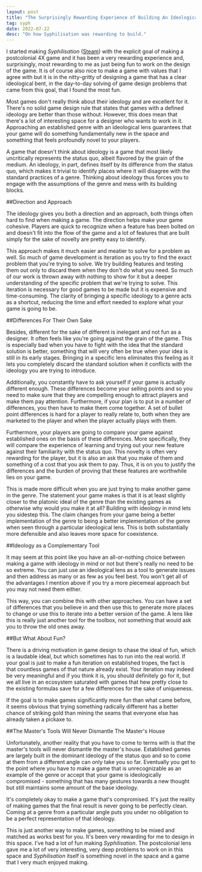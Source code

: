 ```yaml
---
layout: post
title: "The Surprisingly Rewarding Experience of Building An Ideological Game"
tag: syph
date: 2022-07-22
desc: "On how Syphilisation was rewarding to build."
---
```


I started making *Syphilisation* ([Steam](https://store.steampowered.com/app/1712530/Nikhil_Murthys_Syphilisation/)) with the explicit goal of making a postcolonial 4X game and it has been a very rewarding experience and, surprisingly, most rewarding to me as just being fun to work on the design of the game. It is of course also nice to make a game with values that I agree with but it is in the nitty-gritty of designing a game that has a clear ideological bent, in the day-to-day solving of game design problems that came from this goal, that I found the most fun.

Most games don't really think about their ideology and are excellent for it. There's no solid game design rule that states that games with a defined ideology are better than those without. However, this does mean that there's a lot of interesting space for a designer who wants to work in it. Approaching an established genre with an ideological lens guarantees that your game will do something fundamentally new in the space and something that feels profoundly novel to your players.

A game that doesn't think about ideology is a game that most likely uncritically represents the status quo, albeit flavored by the grain of the medium. An ideology, in part, defines itself by its difference from the status quo, which makes it trivial to identify places where it will disagree with the standard practices of a genre. Thinking about ideology thus forces you to engage with the assumptions of the genre and mess with its building blocks.

##Direction and Approach

The ideology gives you both a direction and an approach, both things often hard to find when making a game. The direction helps make your game cohesive. Players are quick to recognize when a feature has been bolted on and doesn't fit into the flow of the game and a lot of features that are built simply for the sake of novelty are pretty easy to identify.

This approach makes it much easier and meatier to solve for a problem as well. So much of game development is iteration as you try to find the exact problem that you're trying to solve. We try building features and testing them out only to discard them when they don't do what you need. So much of our work is thrown away with nothing to show for it but a deeper understanding of the specific problem that we're trying to solve. This iteration is necessary for good games to be made but it is expensive and time-consuming. The clarity of bringing a specific ideology to a genre acts as a shortcut, reducing the time and effort needed to explore what your game is going to be.

##Differences For Their Own Sake

Besides, different for the sake of different is inelegant and not fun as a designer. It often feels like you're going against the grain of the game. This is especially bad when you have to fight with the idea that the standard solution is better, something that will very often be true when your idea is still in its early stages. Bringing in a specific lens eliminates this feeling as it lets you completely discard the standard solution when it conflicts with the ideology you are trying to introduce.

Additionally, you constantly have to ask yourself if your game is actually different enough. These differences become your selling points and so you need to make sure that they are compelling enough to attract players and make them pay attention. Furthermore, if your plan is to put in a number of differences, you then have to make them come together. A set of bullet point differences is hard for a player to really relate to, both when they are marketed to the player and when the player actually plays with them.

Furthermore, your players are going to compare your game against established ones on the basis of these differences. More specifically, they will compare the experience of learning and trying out your new feature against their familiarity with the status quo. This novelty is often very rewarding for the player, but it is also an ask that you make of them and something of a cost that you ask them to pay. Thus, it is on you to justify the differences and the burden of proving that these features are worthwhile lies on your game.

This is made more difficult when you are just trying to make another game in the genre. The statement your game makes is that it is at least slightly closer to the platonic ideal of the genre than the existing games as otherwise why would you make it at all? Building with ideology in mind lets you sidestep this. The claim changes from your game being a better implementation of the genre to being a better implementation of the genre when seen through a particular ideological lens. This is both substantially more defensible and also leaves more space for coexistence.

##Ideology as a Complementary Tool

It may seem at this point like you have an all-or-nothing choice between making a game with ideology in mind or not but there's really no need to be so extreme. You can just use an ideological lens as a tool to generate issues and then address as many or as few as you feel best. You won't get all of the advantages I mention above if you try a more piecemeal approach but you may not need them either.

This way, you can combine this with other approaches. You can have a set of differences that you believe in and then use this to generate more places to change or use this to iterate into a better version of the game. A lens like this is really just another tool for the toolbox, not something that would ask you to throw the old ones away.

##But What About Fun?

There is a driving motivation in game design to chase the ideal of fun, which is a laudable ideal, but which sometimes has to run into the real world. If your goal is just to make a fun iteration on established tropes, the fact is that countless games of that nature already exist. Your iteration may indeed be very meaningful and if you think it is, you should definitely go for it, but we all live in an ecosystem saturated with games that hew pretty close to the existing formulas save for a few differences for the sake of uniqueness.

If the goal is to make games significantly more fun than what came before, it seems obvious that trying something radically different has a better chance of striking gold than mining the seams that everyone else has already taken a pickaxe to.

##The Master's Tools Will Never Dismantle The Master's House

Unfortunately, another reality that you have to come to terms with is that the master's tools will never dismantle the master's house. Established games are largely built in the dominant ideology of the status quo and so to come at them from a different angle can only take you so far. Eventually you get to the point where you have to make a game that is unrecognizable as an example of the genre or accept that your game is ideologically compromised - something that has many gestures towards a new thought but still maintains some amount of the base ideology.

It's completely okay to make a game that's compromised. It's just the reality of making games that the final result is never going to be perfectly clean. Coming at a genre from a particular angle puts you under no obligation to be a perfect representation of that ideology.

This is just another way to make games, something to be mixed and matched as works best for you. It's been very rewarding for me to design in this space. I've had a lot of fun making *Syphilisation*. The postcolonial lens gave me a lot of very interesting, very deep problems to work on in this space and *Syphilisation* itself is something novel in the space and a game that I very much enjoyed making.